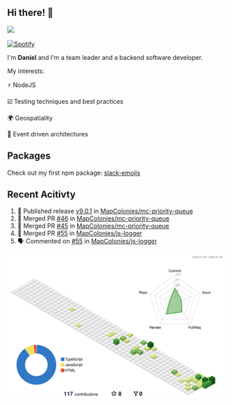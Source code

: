 ## Hi there! 👋

<p>
  <img src="https://github-readme-stats.vercel.app/api?username=syncush&theme=tokyonight">
</p>

[![Spotify](https://novatorem-rust.vercel.app/api/spotify)](https://open.spotify.com/user/syncush)

I'm **Daniel** and I'm a team leader and a backend software developer.

My interests:

⚡ NodeJS

☑️ Testing techniques and best practices

🌍 Geospatiality

🧠 Event driven architectures

## Packages
Check out my first npm package: [slack-emojis](https://www.npmjs.com/package/slack-emojis)

## Recent Acitivty
<!--START_SECTION:activity-->
1. 🚀 Published release [v9.0.1](https://github.com/MapColonies/mc-priority-queue/releases/tag/v9.0.1) in [MapColonies/mc-priority-queue](https://github.com/MapColonies/mc-priority-queue)
2. 🎉 Merged PR [#46](https://github.com/MapColonies/mc-priority-queue/pull/46) in [MapColonies/mc-priority-queue](https://github.com/MapColonies/mc-priority-queue)
3. 🎉 Merged PR [#45](https://github.com/MapColonies/mc-priority-queue/pull/45) in [MapColonies/mc-priority-queue](https://github.com/MapColonies/mc-priority-queue)
4. 🎉 Merged PR [#55](https://github.com/MapColonies/js-logger/pull/55) in [MapColonies/js-logger](https://github.com/MapColonies/js-logger)
5. 🗣 Commented on [#55](https://github.com/MapColonies/js-logger/pull/55#issuecomment-3132177758) in [MapColonies/js-logger](https://github.com/MapColonies/js-logger)
<!--END_SECTION:activity-->

![contrib](./profile-3d-contrib/profile-green-animate.svg)
